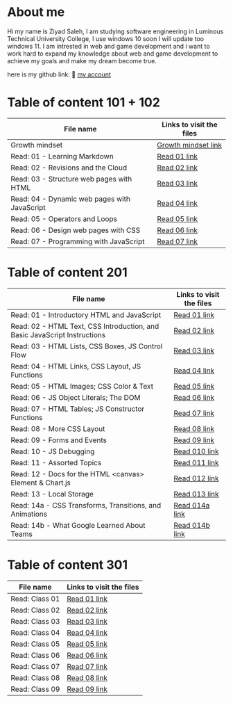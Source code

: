 # About me 

Hi my name is Ziyad Saleh, I am studying software engineering in Luminous Technical University College, I use windows 10 soon I will update too windows 11. I am intrested in web and game development and i want to work hard to expand my knowledge about web and game development to achieve my goals and make my dream become true.

here is my github link: 💙
[my account](https://github.com/Ziyadhs?tab=repositories)
# Table of content 101 + 102

| File name | Links to visit the files |
| --- | ----------- |
| Growth mindset | [Growth mindset link](https://ziyadhs.github.io/Read-Notes/101,102/growth%20mindset) |
| Read: 01 - Learning Markdown | [Read 01 link](https://ziyadhs.github.io/Read-Notes/101,102/Read:%2001%20-%20Learning%20Markdown) |
| Read: 02 - Revisions and the Cloud | [Read 02 link](https://ziyadhs.github.io/Read-Notes/101,102/Read:%2002%20-%20Revisions%20and%20the%20Cloud) |
| Read: 03 - Structure web pages with HTML | [Read 03 link](https://ziyadhs.github.io/Read-Notes/101,102/Read03) |
|  Read: 04 - Dynamic web pages with JavaScript | [Read 04 link](https://ziyadhs.github.io/Read-Notes/101,102/Read04) |
|  Read: 05 - Operators and Loops | [Read 05 link](https://ziyadhs.github.io/Read-Notes/101,102/Read05) |
|  Read: 06 - Design web pages with CSS | [Read 06 link](https://ziyadhs.github.io/Read-Notes/101,102/Read06) |
|  Read: 07 - Programming with JavaScript | [Read 07 link](https://ziyadhs.github.io/Read-Notes/101,102/Read07) |

# Table of content 201

| File name | Links to visit the files |
| --- | ----------- |
| Read: 01 - Introductory HTML and JavaScript | [Read 01 link](https://ziyadhs.github.io/Read-Notes/201/Read01c201) |
| Read: 02 - HTML Text, CSS Introduction, and Basic JavaScript Instructions | [Read 02 link](https://ziyadhs.github.io/Read-Notes/201/Read02c201) |
| Read: 03 - HTML Lists, CSS Boxes, JS Control Flow | [Read 03 link](https://ziyadhs.github.io/Read-Notes/201/Read03c201) |
| Read: 04 - HTML Links, CSS Layout, JS Functions | [Read 04 link](https://ziyadhs.github.io/Read-Notes/201/Read04c201) |
| Read: 05 - HTML Images; CSS Color & Text | [Read 05 link](https://ziyadhs.github.io/Read-Notes/201/Read05c201) |
| Read: 06 - JS Object Literals; The DOM | [Read 06 link](https://ziyadhs.github.io/Read-Notes/201/Read06c201) |
| Read: 07 - HTML Tables; JS Constructor Functions | [Read 07 link](https://ziyadhs.github.io/Read-Notes/201/Read07c201) |
| Read: 08 - More CSS Layout | [Read 08 link](https://ziyadhs.github.io/Read-Notes/201/Read08c201) |
| Read: 09 - Forms and Events | [Read 09 link](https://ziyadhs.github.io/Read-Notes/201/Read09c201) |
| Read: 10 - JS Debugging | [Read 010 link](https://ziyadhs.github.io/Read-Notes/201/Read010c201) |
| Read: 11 - Assorted Topics | [Read 011 link](https://ziyadhs.github.io/Read-Notes/201/Read011c201) |
| Read: 12 - Docs for the HTML &lt;canvas> Element & Chart.js | [Read 012 link](https://ziyadhs.github.io/Read-Notes/201/Read012c201) |
| Read: 13 - Local Storage | [Read 013 link](https://ziyadhs.github.io/Read-Notes/201/Read013c201) |
| Read: 14a - CSS Transforms, Transitions, and Animations | [Read 014a link](https://ziyadhs.github.io/Read-Notes/201/Read014c201a) |
| Read: 14b - What Google Learned About Teams | [Read 014b link](https://ziyadhs.github.io/Read-Notes/201/Read014c201b) |


# Table of content 301

| File name | Links to visit the files |
| --- | ----------- |
| Read: Class 01| [Read 01 link](https://ziyadhs.github.io/Read-Notes/301/Read01c301) |
| Read: Class 02| [Read 02 link](https://ziyadhs.github.io/Read-Notes/301/Read02c301) |
| Read: Class 03| [Read 03 link](https://ziyadhs.github.io/Read-Notes/301/Read03c301) |
| Read: Class 04| [Read 04 link](https://ziyadhs.github.io/Read-Notes/301/Read04c301) |
| Read: Class 05| [Read 05 link](https://ziyadhs.github.io/Read-Notes/301/Read05c301) |
| Read: Class 06| [Read 06 link](https://ziyadhs.github.io/Read-Notes/301/Read06c301) |
| Read: Class 07| [Read 07 link](https://ziyadhs.github.io/Read-Notes/301/Read07c301) |
| Read: Class 08| [Read 08 link](https://ziyadhs.github.io/Read-Notes/301/Read08c301) |
| Read: Class 09| [Read 09 link](https://ziyadhs.github.io/Read-Notes/301/Read09c301) |
